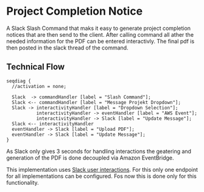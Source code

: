 # Project Completion Notice

A Slack Slash Command that maks it easy to generate project completion notices that are then send to the client. After calling command all ather the needed information for the PDF can be entered interactivly. The final pdf is then posted in the slack thread of the command.

## Technical Flow

```mermaid
seqdiag {
  //activation = none;

  Slack  -> commandHandler [label = "Slash Command"];
  Slack <-- commandHandler [label = "Message Projekt Dropdown"];
  Slack -> interactivityHandler [label = "Dropdown Selection"];
           interactivityHandler -> eventHandler [label = "AWS Event"];
           interactivityHandler -> Slack [label = "Update Message"];
  Slack <-- interactivityHandler
  eventHandler -> Slack [label = "Upload PDF"];
  eventHandler -> Slack [label = "Update Message"];
}
```

As Slack only gives 3 seconds for handling interactions the geatering and generation of the PDF is done decoupled via Amazon EventBridge.

This implementation uses [Slack user interactions](https://api.slack.com/interactivity/handling). For this only one endpoint for all implementations can be configured. Fos now this is done only for this functionality.
